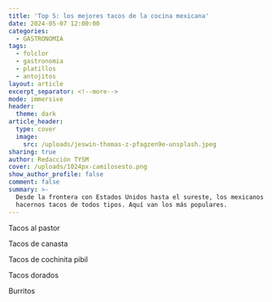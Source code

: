 ```yaml
---
title: 'Top 5: los mejores tacos de la cocina mexicana'
date: 2024-05-07 12:00:00
categories:
  - GASTRONOMIA
tags:
  - folclor
  - gastronomia
  - platillos
  - antojitos
layout: article
excerpt_separator: <!--more-->
mode: immersive
header:
  theme: dark
article_header:
  type: cover
  image:
    src: /uploads/jeswin-thomas-z-pfagzen9e-unsplash.jpeg
sharing: true
author: Redacción TYSM
cover: /uploads/1024px-camilosesto.png
show_author_profile: false
comment: false
summary: >-
  Desde la frontera con Estados Unidos hasta el sureste, los mexicanos adoramos
  hacernos tacos de todos tipos. Aquí van los más populares.
---
```

Tacos al pastor

Tacos de canasta

Tacos de cochinita pibil

Tacos dorados

Burritos

&nbsp;

&nbsp;
